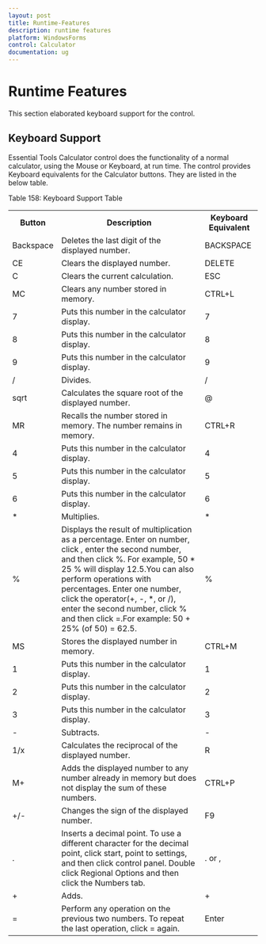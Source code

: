 ```yaml
---
layout: post
title: Runtime-Features
description: runtime features
platform: WindowsForms
control: Calculator
documentation: ug
---
```


# Runtime Features

This section elaborated keyboard support for the control.

## Keyboard Support

Essential Tools Calculator control does the functionality of a normal calculator, using the Mouse or Keyboard, at run time. The control provides Keyboard equivalents for the Calculator buttons. They are listed in the below table.

Table 158: Keyboard Support Table

<table>
<tr>
<th>
Button</td><th>
Description</th><th>
Keyboard Equivalent</th></tr>
<tr>
<td>
Backspace</td><td>
Deletes the last digit of the displayed number.</td><td>
BACKSPACE</td></tr>
<tr>
<td>
CE</td><td>
Clears the displayed number.</td><td>
DELETE</td></tr>
<tr>
<td>
C</td><td>
Clears the current calculation.</td><td>
ESC</td></tr>
<tr>
<td>
MC</td><td>
Clears any number stored in memory.</td><td>
CTRL+L</td></tr>
<tr>
<td>
7</td><td>
Puts this number in the calculator display.</td><td>
7</td></tr>
<tr>
<td>
8</td><td>
Puts this number in the calculator display.</td><td>
8</td></tr>
<tr>
<td>
9</td><td>
Puts this number in the calculator display.</td><td>
9</td></tr>
<tr>
<td>
/</td><td>
Divides.</td><td>
/</td></tr>
<tr>
<td>
sqrt</td><td>
Calculates the square root of the displayed number.</td><td>
@</td></tr>
<tr>
<td>
MR</td><td>
Recalls the number stored in memory. The number remains in memory.</td><td>
CTRL+R</td></tr>
<tr>
<td>
4</td><td>
Puts this number in the calculator display.</td><td>
4</td></tr>
<tr>
<td>
5</td><td>
Puts this number in the calculator display.</td><td>
5</td></tr>
<tr>
<td>
6</td><td>
Puts this number in the calculator display.</td><td>
6</td></tr>
<tr>
<td>
*</td><td>
Multiplies.</td><td>
*</td></tr>
<tr>
<td>
%</td><td>
Displays the result of multiplication as a percentage. Enter on number, click , enter the second number, and then click %. For example, 50 * 25 % will display 12.5.You can also perform operations with percentages. Enter one number, click the operator(+, -, *, or /), enter the second number, click % and then click =.For example:  50 + 25% (of 50) = 62.5.</td><td>
%</td></tr>
<tr>
<td>
MS</td><td>
Stores the displayed number in memory.</td><td>
CTRL+M</td></tr>
<tr>
<td>
1</td><td>
Puts this number in the calculator display.</td><td>
1</td></tr>
<tr>
<td>
2</td><td>
Puts this number in the calculator display.</td><td>
2</td></tr>
<tr>
<td>
3</td><td>
Puts this number in the calculator display.</td><td>
3</td></tr>
<tr>
<td>
-</td><td>
Subtracts.</td><td>
-</td></tr>
<tr>
<td>
1/x</td><td>
Calculates the reciprocal of the displayed number.</td><td>
R</td></tr>
<tr>
<td>
M+</td><td>
Adds the displayed number to any number already in memory but does not display the sum of these numbers.</td><td>
CTRL+P</td></tr>
<tr>
<td>
+/-</td><td>
Changes the sign of the displayed number.</td><td>
F9</td></tr>
<tr>
<td>
.</td><td>
Inserts a decimal point. To use a different character for the decimal point, click start, point to settings, and then click control panel. Double click Regional Options and then click the Numbers tab.</td><td>
. or ,</td></tr>
<tr>
<td>
+</td><td>
Adds.</td><td>
+</td></tr>
<tr>
<td>
=</td><td>
Perform any operation on the previous two numbers. To repeat the last operation, click = again.</td><td>
Enter</td></tr>
</table>